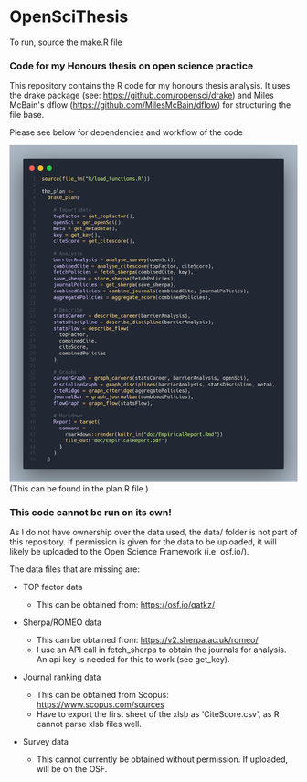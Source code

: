 # OpenSciThesis

To run, source the make.R file

### Code for my Honours thesis on open science practice

This repository contains the R code for my honours thesis analysis. It uses the drake package (see: https://github.com/ropensci/drake) and Miles McBain's dflow (https://github.com/MilesMcBain/dflow) for structuring the file base.

Please see below for dependencies and workflow of the code

![Image of drake plan](code.png)
(This can be found in the plan.R file.)

### This code cannot be run on its own!
As I do not have ownership over the data used, the data/ folder is not part of this repository. If permission is given for the data to be uploaded, it will likely be uploaded to the Open Science Framework (i.e. osf.io/).

The data files that are missing are:

- TOP factor data
  - This can be obtained from: https://osf.io/qatkz/
- Sherpa/ROMEO data
  - This can be obtained from: https://v2.sherpa.ac.uk/romeo/
  - I use an API call  in fetch_sherpa to obtain the journals for analysis. An api key is needed for this to work (see get_key).
- Journal ranking data
  - This can be obtained from Scopus: https://www.scopus.com/sources
  - Have to export the first sheet of the xlsb as 'CiteScore.csv', as R cannot parse xlsb files well.

- Survey data
  - This cannot currently be obtained without permission. If uploaded, will be on the OSF.
